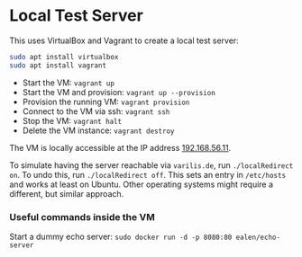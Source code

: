 # Local Test Server

This uses VirtualBox and Vagrant to create a local test server:

```bash
sudo apt install virtualbox
sudo apt install vagrant
```

* Start the VM: `vagrant up`
* Start the VM and provision: `vagrant up --provision`
* Provision the running VM: `vagrant provision`
* Connect to the VM via ssh: `vagrant ssh`
* Stop the VM: `vagrant halt`
* Delete the VM instance: `vagrant destroy`

The VM is locally accessible at the IP address [192.168.56.11](https://192.168.56.10).

To simulate having the server reachable via `varilis.de`, run `./localRedirect on`.
To undo this, run `./localRedirect off`.
This sets an entry in `/etc/hosts` and works at least on Ubuntu.
Other operating systems might require a different, but similar approach.

### Useful commands inside the VM

Start a dummy echo server:
`sudo docker run -d -p 8080:80 ealen/echo-server`
